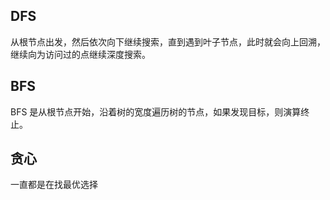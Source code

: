 ## DFS

从根节点出发，然后依次向下继续搜索，直到遇到叶子节点，此时就会向上回溯，继续向为访问过的点继续深度搜索。

## BFS

BFS 是从根节点开始，沿着树的宽度遍历树的节点，如果发现目标，则演算终止。

## 贪心

一直都是在找最优选择
